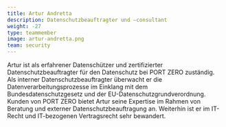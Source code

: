 ```yaml
---
title: Artur Andretta
description: Datenschutzbeauftragter und –consultant
weight: -27
type: teammember
image: artur-andretta.png
team: security
---
```


Artur ist als erfahrener Datenschützer und zertifizierter
Datenschutzbeauftragter für den Datenschutz bei PORT ZERO zuständig. Als
interner Datenschutzbeauftragter überwacht er die Datenverarbeitungsprozesse im
Einklang mit dem Bundesdatenschutzgesetz und der EU-Datenschutzgrundverordnung.
Kunden von PORT ZERO bietet Artur seine Expertise im Rahmen von Beratung und
externer Datenschutzbeauftragung an. Weiterhin ist er im IT-Recht und
IT-bezogenen Vertragsrecht sehr bewandert.
